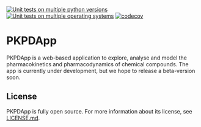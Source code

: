 [![Unit tests on multiple python versions](https://github.com/pkdpapp-team/pkpdapp/workflows/Unit%20tests%20(python%20versions)/badge.svg)](https://github.com/DavAug/ErlotinibGefitinib/actions)
[![Unit tests on multiple operating systems](https://github.com/pkdpapp-team/pkpdapp/workflows/Unit%20tests%20(OS%20versions)/badge.svg)](https://github.com/DavAug/ErlotinibGefitinib/actions)
[![codecov](https://codecov.io/gh/pkdpapp-team/pkpdapp/branch/master/graph/badge.svg)](https://codecov.io/gh/pkdpapp-team/pkpdapp)

# PKPDApp

PKPDApp is a web-based application to explore, analyse and model the pharmacokinetics and pharmacodynamics of chemical compounds. The app is currently under development, but we hope to release a beta-version soon. 

## License
PKPDApp is fully open source. For more information about its license, see [LICENSE.md](LICENSE.md).


